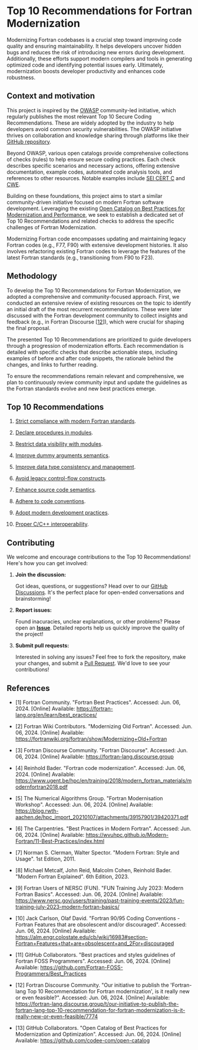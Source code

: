 # Top 10 Recommendations for Fortran Modernization

Modernizing Fortran codebases is a crucial step toward improving code quality
and ensuring maintainability. It helps developers uncover hidden bugs and
reduces the risk of introducing new errors during development. Additionally,
these efforts support modern compilers and tools in generating optimized code
and identifying potential issues early. Ultimately, modernization boosts
developer productivity and enhances code robustness.

## Context and motivation

This project is inspired by the [OWASP](https://owasp.org/) community-led
initiative, which regularly publishes the most relevant Top 10 Secure Coding
Recommendations. These are widely adopted by the industry to help developers
avoid common security vulnerabilities. The OWASP initiative thrives on
collaboration and knowledge sharing through platforms like their [GitHub
repository](https://github.com/OWASP/Top10).

Beyond OWASP, various open catalogs provide comprehensive collections of checks
(rules) to help ensure secure coding practices. Each check describes specific
scenarios and necessary actions, offering extensive documentation, example
codes, automated code analysis tools, and references to other resources.
Notable examples include [SEI CERT
C](https://wiki.sei.cmu.edu/confluence/display/c) and
[CWE](https://cwe.mitre.org/).

Building on these foundations, this project aims to start a similar
community-driven initiative focused on modern Fortran software development.
Leveraging the existing [Open Catalog on Best Practices for Modernization and
Performance](https://github.com/codee-com/open-catalog/), we seek to establish
a dedicated set of Top 10 Recommendations and related checks to address the
specific challenges of Fortran Modernization.

Modernizing Fortran code encompasses updating and maintaining legacy Fortran
codes (e.g., F77, F90) with extensive development histories. It also involves
refactoring existing Fortran codes to leverage the features of the latest
Fortran standards (e.g., transitioning from F90 to F23).

## Methodology

To develop the Top 10 Recommendations for Fortran Modernization, we adopted a
comprehensive and community-focused approach. First, we conducted an extensive
review of existing resources on the topic to identify an initial draft of the
most recurrent recommendations. These were later discussed with the Fortran
development community to collect insights and feedback (e.g., in Fortran
Discourse
[[12](https://fortran-lang.discourse.group/t/our-initiative-to-publish-the-fortran-lang-top-10-recommendation-for-fortran-modernization-is-it-really-new-or-even-feasible/7774)]),
which were crucial for shaping the final proposal.

The presented Top 10 Recommendations are prioritized to guide developers
through a progression of modernization efforts. Each recommendation is detailed
with specific checks that describe actionable steps, including examples of
before and after code snippets, the rationale behind the changes, and links to
further reading.

To ensure the recommendations remain relevant and comprehensive, we plan to
continuously review community input and update the guidelines as the Fortran
standards evolve and new best practices emerge.

## Top 10 Recommendations

1. [Strict compliance with modern Fortran
   standards](Recommendations/R1_ModernStandardCompliance.md).

2. [Declare procedures in modules](Recommendations/R2_ProceduresInModules.md).

3. [Restrict data visibility with
   modules](Recommendations/R3_RestrictDataVisibility.md).

4. [Improve dummy arguments
   semantics](Recommendations/R4_ImproveDummyArguments.md).

5. [Improve data type consistency and
   management](Recommendations/R5_ImproveDataTypes.md).

6. [Avoid legacy control-flow
   constructs](Recommendations/R6_AvoidLegacyControlFlow.md).

7. [Enhance source code semantics](Recommendations/R7_EnhanceCodeSemantics.md).

8. [Adhere to code conventions](Recommendations/R8_CodeConventions.md).

9. [Adopt modern development
   practices](Recommendations/R9_ModernDevelopmentPractices.md).

10. [Proper C/C++ interoperability](Recommendations/R10_CInteroperability.md).

## Contributing

We welcome and encourage contributions to the Top 10 Recommendations! Here's
how you can get involved:

1. **Join the discussion:**

    Got ideas, questions, or suggestions? Head over to our [GitHub
    Discussions](https://github.com/codee-com/fortran-modernization/discussions).
    It's the perfect place for open-ended conversations and brainstorming!

2. **Report issues:**

    Found inacuracies, unclear explanations, or other problems? Please open an
    [**Issue**](https://github.com/codee-com/fortran-modernization/issues).
    Detailed reports help us quickly improve the quality of the project!

3. **Submit pull requests:**

    Interested in solving any issues? Feel free to fork the repository, make
    your changes, and submit a [Pull
    Request](https://github.com/codee-com/fortran-modernization/pulls). We'd
    love to see your contributions!

## References

- [1] Fortran Community. "Fortran Best Practices". Accessed: Jun. 06, 2024.
  [Online] Available: https://fortran-lang.org/en/learn/best_practices/

- [2] Fortran Wiki Contributors. "Modernizing Old Fortran". Accessed: Jun. 06,
  2024. [Online] Available:
  https://fortranwiki.org/fortran/show/Modernizing+Old+Fortran

- [3] Fortran Discourse Community. "Fortran Discourse". Accessed: Jun. 06,
  2024. [Online] Available: https://fortran-lang.discourse.group

- [4] Reinhold Bader. "Fortran code modernization". Accessed: Jun. 06, 2024.
  [Online] Available:
  https://www.ugent.be/hpc/en/training/2018/modern_fortran_materials/modernfortran2018.pdf

- [5] The Numerical Algorithms Group. "Fortran Modernisation Workshop".
  Accessed: Jun. 06, 2024. [Online] Available:
  https://blog.rwth-aachen.de/hpc_import_20210107/attachments/39157901/39420371.pdf

- [6] The Carpentries. "Best Practices in Modern Fortran". Accessed: Jun. 06,
  2024. [Online] Available:
  https://wvuhpc.github.io/Modern-Fortran/11-Best-Practices/index.html

- [7] Norman S. Clerman, Walter Spector. "Modern Fortran: Style and Usage". 1st
  Edition, 2011.

- [8] Michael Metcalf, John Reid, Malcolm Cohen, Reinhold Bader. "Modern
  Fortran Explained". 6th Edition, 2023.

- [9] Fortran Users of NERSC (FUN). "FUN Training July 2023: Modern Fortran
  Basics". Accessed: Jun. 06, 2024. [Online] Available:
  https://www.nersc.gov/users/training/past-training-events/2023/fun-training-july-2023-modern-fortran-basics/

- [10] Jack Carlson, Olaf David. "Fortran 90/95 Coding Conventions - Fortran
  Features that are obsolescent and/or discouraged". Accessed: Jun. 06, 2024.
  [Online] Available:
  https://alm.engr.colostate.edu/cb/wiki/16983#section-Fortran+Features+that+are+obsolescent+and_2For+discouraged

- [11] GitHub Collaborators. "Best practices and styles guidelines of Fortran
  FOSS Programmers". Accessed: Jun. 06, 2024. [Online] Available:
  https://github.com/Fortran-FOSS-Programmers/Best_Practices

- [12] Fortran Discourse Community. "Our initiative to publish the
  'Fortran-lang Top 10 Recommendation for Fortran modernization', is it really
  new or even feasible?". Accessed: Jun. 06, 2024. [Online] Available:
  https://fortran-lang.discourse.group/t/our-initiative-to-publish-the-fortran-lang-top-10-recommendation-for-fortran-modernization-is-it-really-new-or-even-feasible/7774

- [13] GitHub Collaborators. "Open Catalog of Best Practices for Modernization
  and Optimization". Accessed: Jun. 06, 2024. [Online] Available:
  https://github.com/codee-com/open-catalog
